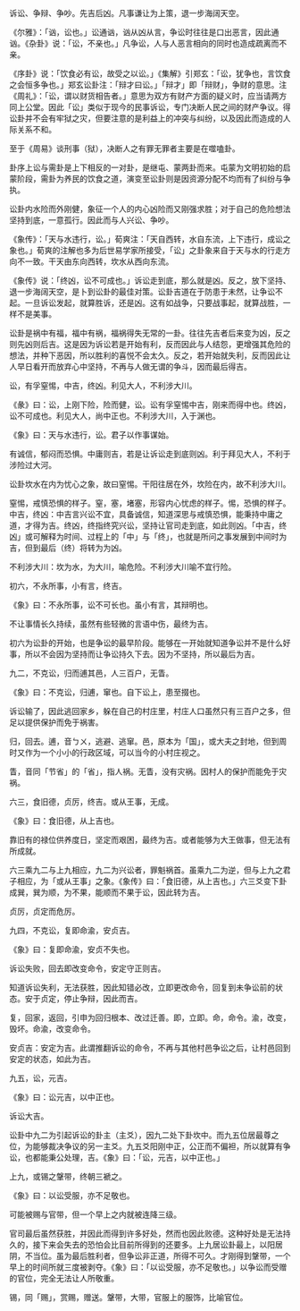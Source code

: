 
诉讼、争辩、争吵。先吉后凶。凡事谦让为上策，退一步海阔天空。

《尔雅》：「讻，讼也。」讼通讻，讻从凶从言，争讼时往往是口出恶言，因此通讻。《杂卦》说：「讼，不亲也。」凡争讼，人与人恶言相向的同时也造成疏离而不亲。

《序卦》说：「饮食必有讼，故受之以讼。」《集解》引郑玄：「讼，犹争也，言饮食之会恒多争也。」郑玄讼卦注：「辩才曰讼。」「辩才」即「辩财」，争财的意思。注《周礼》：「讼，谓以财货相告者。」意思为双方有财产方面的疑义时，应当请两方同上公堂。因此「讼」类似于现今的民事诉讼，专门决断人民之间的财产争议。得讼卦并不会有牢狱之灾，但要注意的是利益上的冲突与纠纷，以及因此而造成的人际关系不和。

至于《周易》谈刑事（狱），决断人之有罪无罪者主要是在噬嗑卦。

卦序上讼与需卦是上下相反的一对卦，是继屯、蒙两卦而来。屯蒙为文明初始的启蒙阶段，需卦为养民的饮食之道，演变至讼卦则是因资源分配不均而有了纠纷与争执。

讼卦内水险而外刚健，象征一个人的内心凶险而又刚强求胜；对于自己的危险想法坚持到底，一意孤行。因此而与人兴讼、争吵。

《象传》：「天与水违行，讼。」荀爽注：「天自西转，水自东流，上下违行，成讼之象也。」荀爽的注解也多为后世易学家所接受，「讼」之卦象来自于天与水的行走方向不一致。干天由东向西转，坎水从西向东流。

《象传》说：「终凶，讼不可成也。」诉讼走到底，那么就是凶。反之，放下坚持、退一步海阔天空，是卜到讼卦的最佳对策。讼卦吉道在于防患于未然，让争讼不起。一旦诉讼发起，就算胜诉，还是凶。这有如战争，只要战事起，就算战胜，一样不是美事。

讼卦是祸中有福，福中有祸，福祸得失无常的一卦。往往先吉者后来变为凶，反之则先凶则后吉。这是因为诉讼若是开始有利，反而因此与人结怨，更增强其危险的想法，并种下恶因，所以胜利的喜悦不会太久。反之，若开始就失利，反而因此让人早日看开而放弃心中坚持，不再与人做无谓的争斗，因而最后得吉。

讼，有孚窒惕，中吉，终凶。利见大人，不利涉大川。

《彖》曰：讼，上刚下险，险而健，讼。讼有孚窒惕中吉，刚来而得中也。终凶，讼不可成也。利见大人，尚中正也。不利涉大川，入于渊也。

《象》曰：天与水违行，讼。君子以作事谋始。

有诚信，郁闷而恐惧。中庸则吉，若是让诉讼走到底则凶。利于拜见大人，不利于涉险过大河。

讼卦坎水在内为忧心之象，故曰窒惕。干阳往居在外，坎险在内，故不利涉大川。

窒惕，戒慎恐惧的样子。窒，塞，堵塞，形容内心忧虑的样子。惕，恐惧的样子。中吉，终凶：中吉言兴讼不宜，具备诚信，知道深思与戒慎恐惧，能秉持中庸之道，才得为吉。终凶，终指终究兴讼，坚持让官司走到底，如此则凶。「中吉，终凶」或可解释为时间、过程上的「中」与「终」，也就是所问之事发展到中间时为吉，但到最后（终）将转为为凶。

不利涉大川：坎为水，为大川，喻危险。不利涉大川喻不宜行险。

初六，不永所事，小有言，终吉。

《象》曰：不永所事，讼不可长也。虽小有言，其辩明也。

不让事情长久持续，虽然有些轻微的言语中伤，最终为吉。

初六为讼卦的开始，也是争讼的最早阶段。能够在一开始就知道争讼并不是什么好事，所以不会因为坚持而让争讼持久下去。因为不坚持，所以最后为吉。

九二，不克讼，归而逋其邑，人三百户，无眚。

《象》曰：不克讼，归逋，窜也。自下讼上，患至掇也。

诉讼输了，因此逃回家乡，躲在自己的村庄里，村庄人口虽然只有三百户之多，但足以提供保护而免于祸害。

归，回去。逋，音ㄅㄨ，逃避、逃窜。邑，原本为「国」，或大夫之封地，但到周时又作为一个小小的行政区域，可以当今的小村庄视之。

眚，音同「节省」的「省」，指人祸。无眚，没有灾祸。因村人的保护而能免于灾祸。

六三，食旧德，贞厉，终吉。或从王事，无成。

《象》曰：食旧德，从上吉也。

靠旧有的禄位供养度日，坚定而艰困，最终为吉。或者能够为大王做事，但无法有所成就。

六三乘九二与上九相应，九二为兴讼者，罪魁祸首。虽乘九二为逆，但与上九之君子相应，为「或从王事」之象。《象传》曰：「食旧德，从上吉也。」六三爻变下卦成巽，巽为顺，为不果，能顺而不果于讼，因此转为吉。

贞厉，贞定而危厉。

九四，不克讼，复即命渝，安贞吉。

《象》曰：复即命渝，安贞不失也。

诉讼失败，回去即改变命令，安定守正则吉。

知道诉讼失利，无法获胜，因此知错必改，立即更改命令，回复到未争讼前的状态。安于贞定，停止争辩，因此而吉。

复，回家，返回，引申为回归根本、改过迁善。即，立即。命，命令。渝，改变，毁坏。命渝，改变命令。

安贞吉：安定为吉。此谓推翻诉讼的命令，不再与其他村邑争讼之后，让村邑回到安定的状态，如此为吉。

九五，讼，元吉。

《象》曰：讼元吉，以中正也。

诉讼大吉。

讼卦中九二为引起诉讼的卦主（主爻），因九二处下卦坎中。而九五位居最尊之位，为能够裁决争议的另一主爻。九五爻阳刚中正，公正而不偏袒，所以就算有争讼，也都能秉公处理，吉。《象》曰：「讼，元吉，以中正也。」

上九，或锡之鞶带，终朝三褫之。

《象》曰：以讼受服，亦不足敬也。

可能被赐与官带，但一个早上之内就被连降三级。

官司最后虽然获胜，并因此而得到许多好处，然而也因此败德。这种好处是无法持久的，接下来会失去的恐怕会比目前所得到的还要多。上九居讼卦最上，以阳居阴，不当位。虽为最后胜利者，但争讼非正道，所得不可久。才刚得到鞶带，一个早上的时间所就三度被剥夺。《象》曰：「以讼受服，亦不足敬也。」以争讼而受赠的官位，完全无法让人所敬重。

锡，同「赐」，赏赐，赠送。鞶带，大带，官服上的服饰，比喻官位。